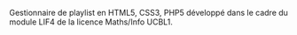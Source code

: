 Gestionnaire de playlist en HTML5, CSS3, PHP5 développé dans le cadre du module LIF4 de la licence Maths/Info UCBL1.